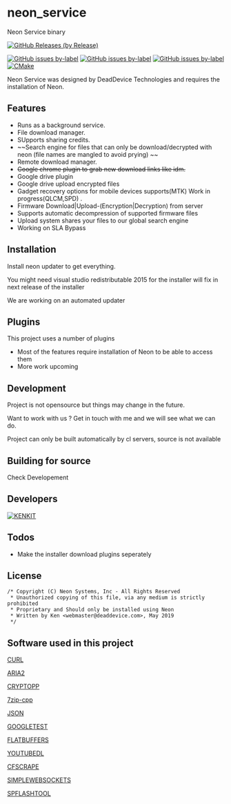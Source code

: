 # neon_service
Neon Service binary

[![GitHub Releases (by Release)](https://img.shields.io/github/downloads/kenkit/neon_service/latest/total)](https://github.com/kenkit/neon_installer/releases/latest)

[![GitHub issues by-label](https://img.shields.io/github/issues-raw/kenkit/neon_service/qt_app_crash)](https://github.com/kenkit/neon_service/issues?q=is%3Aissue+is%3Aopen+label%3Aqt_app_crash)
[![GitHub issues by-label](https://img.shields.io/github/issues-raw/kenkit/neon_service/neon_service_crash)](https://github.com/kenkit/neon_service/issues?q=is%3Aissue+is%3Aopen+label%3Aneon_service_crash)
[![GitHub issues by-label](https://img.shields.io/github/issues-raw/kenkit/neon_service/Investigating)](https://github.com/kenkit/neon_service/issues?q=is%3Aissue+is%3Aopen+label%3AInvestigating)
[![CMake](https://github.com/kenkit/neon_service/actions/workflows/cmake.yml/badge.svg)](https://github.com/kenkit/neon_service/actions/workflows/cmake.yml)

Neon Service was designed by DeadDevice Technologies and requires the installation of Neon.

## Features

-   Runs as a background service.
-   File download manager.
-   SUpports sharing credits.
-    ~~Search engine for files that can only be download/decrypted with neon (file names are mangled to avoid prying) ~~
-   Remote download manager.
-   ~~Google chrome plugin to grab new download links like idm.~~
-   Google drive plugin
-   Google drive upload encrypted files
-   Gadget recovery options for mobile devices supports(MTK) Work in progress(QLCM,SPD) .
-   Firmware Download|Upload-(Encryption|Decryption) from server
-   Supports automatic decompression of supported firmware files
-   Upload system shares your files to our global search engine
-   Working on SLA Bypass

## Installation

Install neon updater to get everything.

You might need visual studio redistributable 2015 for the installer will fix in next release of the installer

We are working on an automated updater

## Plugins

This project uses a number of plugins

-   Most of the features require installation of Neon to be able to access them
-   More work upcoming

## Development
Project is not opensource but things may change in the future.

Want to work with us ? Get in touch with me and we will see what we can do.

Project can only be built automatically by cl servers, source is not available

## Building for source

Check Developement

## Developers

[![KENKIT](https://www.codewars.com/users/kenkit/badges/large)](https://www.codewars.com/users/kenkit)


## Todos

-   Make the installer download plugins seperately

## License
```
/* Copyright (C) Neon Systems, Inc - All Rights Reserved
 * Unauthorized copying of this file, via any medium is strictly prohibited
 * Proprietary and Should only be installed using Neon
 * Written by Ken <webmaster@deaddevice.com>, May 2019
 */
```

## Software used in this project

   [CURL]()

   [ARIA2]()

   [CRYPTOPP]()

   [7zip-cpp]()

   [JSON]()

   [GOOGLETEST]()

   [FLATBUFFERS]()

   [YOUTUBEDL]()

   [CFSCRAPE]()

   [SIMPLEWEBSOCKETS]()

   [SPFLASHTOOL]()



